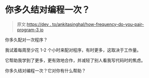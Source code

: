 # 你多久结对编程一次？

> 原文:[https://dev . to/ankitasinghal/how-frequency-do-you-pair-program-3 io](https://dev.to/ankitasinghal/how-often-do-you-pair-program-3iio)

你多久配对一次程序？

我试着每周至少花 1-2 个小时来配对程序，有时更多，这取决于工作量。

它帮助我学到了更多，更有效地合作，并减轻了别人看我写代码时的焦虑。

你多久结对编程一次？它对你有什么帮助？